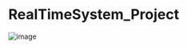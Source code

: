 # RealTimeSystem_Project
![image](https://user-images.githubusercontent.com/56495126/131084189-8c26b94d-e113-4e50-99df-74fa62d3a23f.png)
